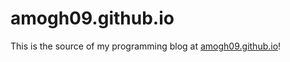 # amogh09.github.io
This is the source of my programming blog at [amogh09.github.io](https://amogh09.github.io/)!
